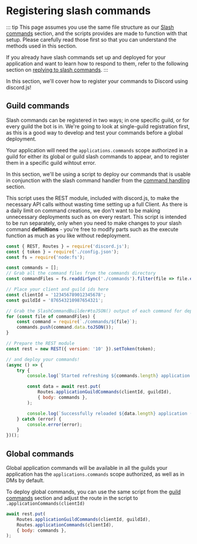 # Registering slash commands

::: tip
This page assumes you use the same file structure as our [Slash commands](/slash-commands/) section, and the scripts provides are made to function with that setup. Please carefully read those first so that you can understand the methods used in this section.

If you already have slash commands set up and deployed for your application and want to learn how to respond to them, refer to the following section on [replying to slash commands](/slash-commands/replying.md).
:::

In this section, we'll cover how to register your commands to Discord using discord.js!

## Guild commands

Slash commands can be registered in two ways; in one specific guild, or for every guild the bot is in. We're going to look at single-guild registration first, as this is a good way to develop and test your commands before a global deployment.

Your application will need the `applications.commands` scope authorized in a guild for either its global or guild slash commands to appear, and to register them in a specific guild wihtout error.

In this section, we'll be using a script to deploy our commands that is usable in conjunction with the slash command handler from the [command handling](/creating-your-bot/command-handling.md) section.

This script uses the REST module, included with discord.js, to make the necessary API calls without wasting time setting up a full Client. As there is a daily limit on command creations, we don't want to be making unnecessary deployments such as on every restart. This script is intended to be run separately, only when you need to make changes to your slash command **definitions** - you're free to modify parts such as the execute function as much as you like without redeployment. 

<!-- eslint-skip -->

```js
const { REST, Routes } = require('discord.js');
const { token } = require('./config.json');
const fs = require('node:fs');

const commands = [];
// Grab all the command files from the commands directory
const commandFiles = fs.readdirSync('./commands').filter(file => file.endsWith('.js'));

// Place your client and guild ids here
const clientId = '123456789012345678';
const guildId = '876543210987654321';

// Grab the SlashCommandBuilder#toJSON() output of each command for deployment
for (const file of commandFiles) {
	const command = require(`./commands/${file}`);
	commands.push(command.data.toJSON());
}

// Prepare the REST module
const rest = new REST({ version: '10' }).setToken(token);

// and deploy your commands!
(async () => {
	try {
		console.log(`Started refreshing ${commands.length} application (/) commands.`);

		const data = await rest.put(
			Routes.applicationGuildCommands(clientId, guildId),
			{ body: commands },
		);

		console.log(`Successfully reloaded ${data.length} application (/) commands.`);
	} catch (error) {
		console.error(error);
	}
})();
```

## Global commands

Global application commands will be available in all the guilds your application has the `applications.commands` scope authorized, as well as in DMs by default.

To deploy global commands, you can use the same script from the [guild commands](#guild-commands) section and adjust the route in the script to `.applicationCommands(clientId)`

<!-- eslint-skip -->

```js {2}
await rest.put(
	Routes.applicationGuildCommands(clientId, guildId),
	Routes.applicationCommands(clientId),
	{ body: commands },
);
```